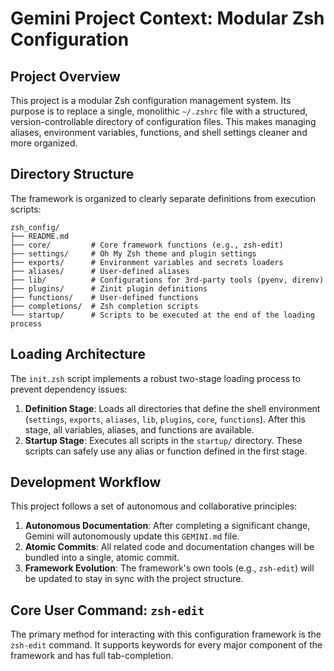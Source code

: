 # Gemini Project Context: Modular Zsh Configuration

## Project Overview

This project is a modular Zsh configuration management system. Its purpose is to replace a single, monolithic `~/.zshrc` file with a structured, version-controllable directory of configuration files. This makes managing aliases, environment variables, functions, and shell settings cleaner and more organized.

## Directory Structure

The framework is organized to clearly separate definitions from execution scripts:

```
zsh_config/
├── README.md
├── core/         # Core framework functions (e.g., zsh-edit)
├── settings/     # Oh My Zsh theme and plugin settings
├── exports/      # Environment variables and secrets loaders
├── aliases/      # User-defined aliases
├── lib/          # Configurations for 3rd-party tools (pyenv, direnv)
├── plugins/      # Zinit plugin definitions
├── functions/    # User-defined functions
├── completions/  # Zsh completion scripts
└── startup/      # Scripts to be executed at the end of the loading process
```

## Loading Architecture

The `init.zsh` script implements a robust two-stage loading process to prevent dependency issues:

1.  **Definition Stage**: Loads all directories that define the shell environment (`settings`, `exports`, `aliases`, `lib`, `plugins`, `core`, `functions`). After this stage, all variables, aliases, and functions are available.
2.  **Startup Stage**: Executes all scripts in the `startup/` directory. These scripts can safely use any alias or function defined in the first stage.

## Development Workflow

This project follows a set of autonomous and collaborative principles:

1.  **Autonomous Documentation**: After completing a significant change, Gemini will autonomously update this `GEMINI.md` file.
2.  **Atomic Commits**: All related code and documentation changes will be bundled into a single, atomic commit.
3.  **Framework Evolution**: The framework's own tools (e.g., `zsh-edit`) will be updated to stay in sync with the project structure.

## Core User Command: `zsh-edit`

The primary method for interacting with this configuration framework is the `zsh-edit` command. It supports keywords for every major component of the framework and has full tab-completion.
